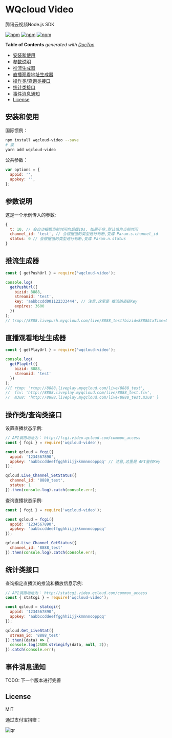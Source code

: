 # WQcloud Video

腾讯云视频Node.js SDK

[![npm](https://img.shields.io/npm/v/wqcloud-video.svg?style=plastic)](https://npmjs.org/package/wqcloud-video) [![npm](https://img.shields.io/npm/dm/wqcloud-video.svg?style=plastic)](https://npmjs.org/package/wqcloud-video) [![npm](https://img.shields.io/npm/dt/wqcloud-video.svg?style=plastic)](https://npmjs.org/package/wqcloud-video)

<!-- START doctoc generated TOC please keep comment here to allow auto update -->
<!-- DON'T EDIT THIS SECTION, INSTEAD RE-RUN doctoc TO UPDATE -->
**Table of Contents**  *generated with [DocToc](https://github.com/thlorenz/doctoc)*

- [安装和使用](#%E5%AE%89%E8%A3%85%E5%92%8C%E4%BD%BF%E7%94%A8)
- [参数说明](#%E5%8F%82%E6%95%B0%E8%AF%B4%E6%98%8E)
- [推流生成器](#%E6%8E%A8%E6%B5%81%E7%94%9F%E6%88%90%E5%99%A8)
- [直播观看地址生成器](#%E7%9B%B4%E6%92%AD%E8%A7%82%E7%9C%8B%E5%9C%B0%E5%9D%80%E7%94%9F%E6%88%90%E5%99%A8)
- [操作类/查询类接口](#%E6%93%8D%E4%BD%9C%E7%B1%BB%E6%9F%A5%E8%AF%A2%E7%B1%BB%E6%8E%A5%E5%8F%A3)
- [统计类接口](#%E7%BB%9F%E8%AE%A1%E7%B1%BB%E6%8E%A5%E5%8F%A3)
- [事件消息通知](#%E4%BA%8B%E4%BB%B6%E6%B6%88%E6%81%AF%E9%80%9A%E7%9F%A5)
- [License](#license)

<!-- END doctoc generated TOC please keep comment here to allow auto update -->

## 安装和使用

国际惯例：

```bash
npm install wqcloud-video --save
# 或
yarn add wqcloud-video
```

公共参数：

```js
var options = {
  appid: '',
  appkey: '',
};
```

## 参数说明

这是一个示例传入的参数:

```js
{
  t: 10, // 会自动根据当前时间向后推10s, 如果不传,默认值为当前时间
  channel_id: 'test', // 会根据值的类型进行判断,变成 Param.s.channel_id
  status: 0 // 会根据值的类型进行判断,变成 Param.n.status
}
```

## 推流生成器

```js
const { getPushUrl } = require('wqcloud-video');

console.log(
  getPushUrl({
    bizid: 8888,
    streamid: 'test',
    key: 'aabbccdd001122333444', // 注意,这里是 推流防盗链Key
    expires: 3600
  })
);
// trmp://8888.livepush.myqcloud.com/live/8888_test?bizid=8888&txTime=5943874C&txSecret=ffc8cc832447ea92335df69970e6ce25
```

## 直播观看地址生成器

```js
const { getPlayUrl } = require('wqcloud-video');

console.log(
  getPlayUrl({
    bizid: 8888,
    streamid: 'test'
  })
);
//{ rtmp: 'rtmp://8888.liveplay.myqcloud.com/live/8888_test',
//  flv: 'http://8888.liveplay.myqcloud.com/live/8888_test.flv',
//  m3u8: 'http://8888.liveplay.myqcloud.com/live/8888_test.m3u8' }
```

## 操作类/查询类接口

设置直播状态示例:

```js
// API调用地址为： http://fcgi.video.qcloud.com/common_access
const { fcgi } = require('wqcloud-video');

const qcloud = fcgi({
  appid: '1234567890',
  appkey: 'aabbccddeeffgghhiijjkkmmnnooppqq' // 注意,这里是 API鉴权Key
});

qcloud.Live_Channel_SetStatus({
  channel_id: '8888_test',
  status: 1
}).then(console.log).catch(console.err);
```

查询直播状态示例:

```js
const { fcgi } = require('wqcloud-video');

const qcloud = fcgi({
  appid: '1234567890',
  appkey: 'aabbccddeeffgghhiijjkkmmnnooppqq'
});

qcloud.Live_Channel_GetStatus({
  channel_id: '8888_test' 
}).then(console.log).catch(console.err);
```

## 统计类接口

查询指定直播流的推流和播放信息示例: 

```js
// API调用地址为： http://statcgi.video.qcloud.com/common_access
const { statcgi } = require('wqcloud-video');

const qcloud = statcgi({
  appid: '1234567890',
  appkey: 'aabbccddeeffgghhiijjkkmmnnooppqq'
});

qcloud.Get_LiveStat({
  stream_id: '8888_test'
}).then((data) => {
  console.log(JSON.stringify(data, null, 2));
}).catch(console.err);
```

## 事件消息通知

TODO: 下一个版本进行完善

## License

MIT

通过支付宝捐赠：

![qr](https://cloud.githubusercontent.com/assets/1890238/15489630/fccbb9cc-2193-11e6-9fed-b93c59d6ef37.png)

